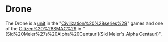 # Drone

The Drone is a [unit](unit) in the "[Civilization%20%28series%29](Civilization)" games and one of the [Citizen%20%28SMAC%29](citizens) in "[Sid%20Meier%27s%20Alpha%20Centauri](Sid Meier's Alpha Centauri)".